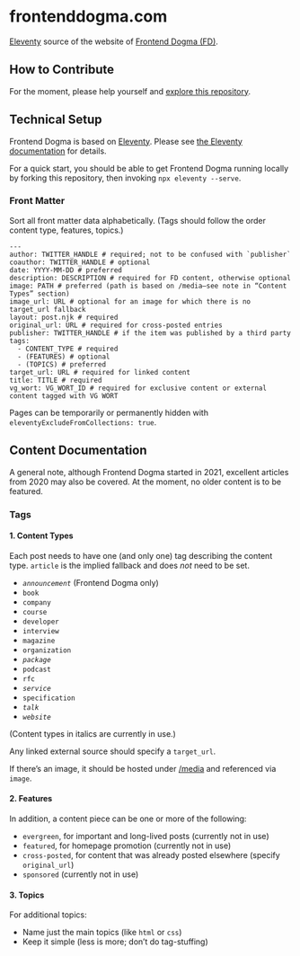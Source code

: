 # frontenddogma.com

[Eleventy](https://www.11ty.dev/) source of the website of [Frontend Dogma (FD)](https://frontenddogma.com/).

## How to Contribute

For the moment, please help yourself and [explore this repository](https://github.com/j9t/frontenddogma.com).

## Technical Setup

Frontend Dogma is based on [Eleventy](https://www.11ty.dev/). Please see [the Eleventy documentation](https://www.11ty.dev/docs/) for details.

For a quick start, you should be able to get Frontend Dogma running locally by forking this repository, then invoking `npx eleventy --serve`.

### Front Matter

Sort all front matter data alphabetically. (Tags should follow the order content type, features, topics.)

```
---
author: TWITTER_HANDLE # required; not to be confused with `publisher`
coauthor: TWITTER_HANDLE # optional
date: YYYY-MM-DD # preferred
description: DESCRIPTION # required for FD content, otherwise optional
image: PATH # preferred (path is based on /media—see note in “Content Types” section)
image_url: URL # optional for an image for which there is no target_url fallback
layout: post.njk # required
original_url: URL # required for cross-posted entries
publisher: TWITTER_HANDLE # if the item was published by a third party
tags:
  - CONTENT_TYPE # required
  - (FEATURES) # optional
  - (TOPICS) # preferred
target_url: URL # required for linked content
title: TITLE # required
vg_wort: VG_WORT_ID # required for exclusive content or external content tagged with VG WORT
```

Pages can be temporarily or permanently hidden with `eleventyExcludeFromCollections: true`.

## Content Documentation

A general note, although Frontend Dogma started in 2021, excellent articles from 2020 may also be covered. At the moment, no older content is to be featured.

### Tags

#### 1. Content Types

Each post needs to have one (and only one) tag describing the content type. `article` is the implied fallback and does _not_ need to be set.

* _`announcement`_ (Frontend Dogma only)
* `book`
* `company`
* `course`
* `developer`
* `interview`
* `magazine`
* `organization`
* _`package`_
* `podcast`
* `rfc`
* _`service`_
* `specification`
* _`talk`_
* _`website`_

(Content types in italics are currently in use.)

Any linked external source should specify a `target_url`.

If there’s an image, it should be hosted under [/media](https://github.com/j9t/frontenddogma.com/tree/main/media) and referenced via `image`.

#### 2. Features

In addition, a content piece can be one or more of the following:

* `evergreen`, for important and long-lived posts (currently not in use)
* `featured`, for homepage promotion (currently not in use)
* `cross-posted`, for content that was already posted elsewhere (specify `original_url`)
* `sponsored` (currently not in use)

#### 3. Topics

For additional topics:

* Name just the main topics (like `html` or `css`)
* Keep it simple (less is more; don’t do tag-stuffing)